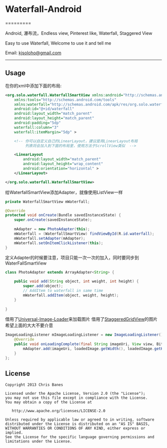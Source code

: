 # Waterfall-Android
=========

Android, 瀑布流，Endless view, Pinterest like, Waterfall, Staggered View

Easy to use Waterfall, Welcome to use it and tell me

Email: kjsoloho@gmail.com

---

## Usage

在你的xml中添加下面的布局: 

```xml
<org.solo.waterfall.WaterfallSmartView xmlns:android="http://schemas.android.com/apk/res/android"
    xmlns:tools="http://schemas.android.com/tools"
    xmlns:waterfall="http://schemas.android.com/apk/res/org.solo.waterfall"
    android:id="@+id/waterfall"
    android:layout_width="match_parent"
    android:layout_height="match_parent"
    android:padding="5dp"
    waterfall:column="3"
    waterfall:itemMargin="5dp" >

    <!-- 你可以自定义自己的LinearLayout，建议是用LinearLayout布局
         列表将会加入到下面的布局里，使用方法于ScrollView类似  -->

    <LinearLayout
        android:layout_width="match_parent"
        android:layout_height="wrap_content"
        android:orientation="horizontal" >
    </LinearLayout>

</org.solo.waterfall.WaterfallSmartView>
```

给WaterfallSmartView添加Adapter，就像使用ListView一样

``` java
private WaterfallSmartView mWaterfall;

@Override
protected void onCreate(Bundle savedInstanceState) {
	super.onCreate(savedInstanceState);
		
	mAdapter = new PhotoAdapter(this);
	mWaterfall = (WaterfallSmartView) findViewById(R.id.waterfall);
	mWaterfall.setAdapter(mAdapter);
	mWaterfall.setOnItemClickListener(this);		
}
```

定义Adapter的时候要注意，项目只能一次一次的加入，同时要同步到WaterFallSmartView

``` Java
class PhotoAdapter extends ArrayAdapter<String> {

	public void add(String object, int weight, int height) {
		super.add(object);
		// AddItem to waterfall in same time
		mWaterfall.addItem(object, weight, height);
	}		
    
}
```

借用了[Universal-Image-Loader](https://github.com/nostra13/Android-Universal-Image-Loader)来加载图片
借用了[StaggeredGridView](https://github.com/maurycyw/StaggeredGridView)的图片
希望上面的大大不要介意

``` Java
ImageLoadingListener mImageLoadingListener = new ImageLoadingListener() {
	@Override
	public void onLoadingComplete(final String imageUri, View view, Bitmap loadedImage) {
		mAdapter.add(imageUri, loadedImage.getWidth(), loadedImage.getHeight());
	}
};
```

## License

    Copyright 2013 Chris Banes

    Licensed under the Apache License, Version 2.0 (the "License");
    you may not use this file except in compliance with the License.
    You may obtain a copy of the License at

       http://www.apache.org/licenses/LICENSE-2.0

    Unless required by applicable law or agreed to in writing, software
    distributed under the License is distributed on an "AS IS" BASIS,
    WITHOUT WARRANTIES OR CONDITIONS OF ANY KIND, either express or implied.
    See the License for the specific language governing permissions and
    limitations under the License.
